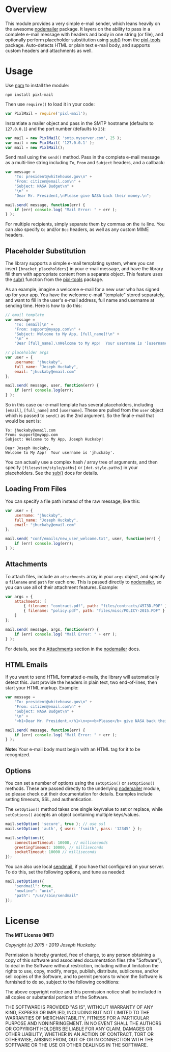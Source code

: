 # Overview

This module provides a very simple e-mail sender, which leans heavily on the awesome [nodemailer](https://nodemailer.com/) package.  It layers on the ability to pass in a complete e-mail message with headers and body in one string (or file), and optionally perform placeholder substitution using [sub()](https://www.npmjs.com/package/pixl-tools#sub) from the [pixl-tools](https://www.npmjs.com/package/pixl-tools) package.  Auto-detects HTML or plain text e-mail body, and supports custom headers and attachments as well.

# Usage

Use [npm](https://www.npmjs.com/) to install the module:

```
npm install pixl-mail
```

Then use `require()` to load it in your code:

```javascript
var PixlMail = require('pixl-mail');
```

Instantiate a mailer object and pass in the SMTP hostname (defaults to `127.0.0.1`) and the port number (defaults to `25`):

```javascript
var mail = new PixlMail( 'smtp.myserver.com', 25 );
var mail = new PixlMail( '127.0.0.1' );
var mail = new PixlMail();
```

Send mail using the `send()` method.  Pass in the complete e-mail message as a multi-line string including `To`, `From` and `Subject` headers, and a callback:

```javascript
var message = 
	"To: president@whitehouse.gov\n" + 
	"From: citizen@email.com\n" + 
	"Subject: NASA Budget\n" +
	"\n" +  
	"Dear Mr. President,\nPlease give NASA back their money.\n";

mail.send( message, function(err) {
	if (err) console.log( "Mail Error: " + err );
} );
```

For multiple recipients, simply separate them by commas on the `To` line.  You can also specify `Cc` and/or `Bcc` headers, as well as any custom MIME headers.

## Placeholder Substitution

The library supports a simple e-mail templating system, where you can insert `[bracket_placeholders]` in your e-mail message, and have the library fill them with appropriate content from a separate object.  This feature uses the [sub()](https://www.npmjs.com/package/pixl-tools#sub) function from the [pixl-tools](https://www.npmjs.com/package/pixl-tools) package.

As an example, imagine a welcome e-mail for a new user who has signed up for your app.  You have the welcome e-mail "template" stored separately, and want to fill in the user's e-mail address, full name and username at sending time.  Here is how to do this:

```javascript
// email template
var message = 
	"To: [email]\n" + 
	"From: support@myapp.com\n" + 
	"Subject: Welcome to My App, [full_name]!\n" +
	"\n" +  
	"Dear [full_name],\nWelcome to My App!  Your username is '[username]'.\n";

// placeholder args
var user = {
	username: "jhuckaby",
	full_name: "Joseph Huckaby",
	email: "jhuckaby@email.com"
};

mail.send( message, user, function(err) {
	if (err) console.log(err);
} );
```

So in this case our e-mail template has several placeholders, including `[email]`, `[full_name]` and `[username]`.  These are pulled from the `user` object which is passed to `send()` as the 2nd argument.  So the final e-mail that would be sent is:

```
To: jhuckaby@email.com
From: support@myapp.com
Subject: Welcome to My App, Joseph Huckaby!

Dear Joseph Huckaby,
Welcome to My App!  Your username is 'jhuckaby'.
```

You can actually use a complex hash / array tree of arguments, and then specify `[filesystem/style/paths]` or `[dot.style.paths]` in your placeholders.  See the [sub()](https://www.npmjs.com/package/pixl-tools#sub) docs for details.

## Loading From Files

You can specify a file path instead of the raw message, like this:

```javascript
var user = {
	username: "jhuckaby",
	full_name: "Joseph Huckaby",
	email: "jhuckaby@email.com"
};

mail.send( "conf/emails/new_user_welcome.txt", user, function(err) {
	if (err) console.log(err);
} );
```

## Attachments

To attach files, include an `attachments` array in your `args` object, and specify a `filename` and `path` for each one.  This is passed directly to [nodemailer](https://nodemailer.com/), so you can use all of their attachment features.  Example:

```javascript
var args = {
	attachments: [
		{ filename: "contract.pdf", path: "files/contracts/4573D.PDF" },
		{ filename: "policy.pdf", path: "files/misc/POLICY-2015.PDF" }
	]
};

mail.send( message, args, function(err) {
	if (err) console.log( "Mail Error: " + err );
} );
```

For details, see the [Attachments](https://nodemailer.com/message/attachments/) section in the [nodemailer](https://nodemailer.com/) docs.

## HTML Emails

If you want to send HTML formatted e-mails, the library will automatically detect this.  Just provide the headers in plain text, two end-of-lines, then start your HTML markup.  Example:

```javascript
var message = 
	"To: president@whitehouse.gov\n" + 
	"From: citizen@email.com\n" + 
	"Subject: NASA Budget\n" + 
	"\n" + 
	"<h1>Dear Mr. President,</h1>\n<p><b>Please</b> give NASA back their <i>money</i>.</p>\n";

mail.send( message, function(err) {
	if (err) console.log( "Mail Error: " + err );
} );
```

**Note:** Your e-mail body must begin with an HTML tag for it to be recognized.

## Options

You can set a number of options using the `setOption()` or `setOptions()` methods.  These are passed directly to the underlying [nodemailer](https://nodemailer.com/) module, so please check out their documentation for details.  Examples include setting timeouts, SSL, and authentication.

The `setOption()` method takes one single key/value to set or replace, while `setOptions()` accepts an object containing multiple keys/values.

```javascript
mail.setOption( 'secure', true ); // use ssl
mail.setOption( 'auth', { user: 'fsmith', pass: '12345' } );

mail.setOptions({
	connectionTimeout: 10000, // milliseconds
	greetingTimeout: 10000, // milliseconds
	socketTimeout: 10000 // milliseconds
});
```

You can also use local [sendmail](https://nodemailer.com/transports/sendmail/), if you have that configured on your server.  To do this, set the following options, and tune as needed:

```js
mail.setOptions({
	"sendmail": true,
	"newline": "unix",
	"path": "/usr/sbin/sendmail"
});
```

# License

**The MIT License (MIT)**

*Copyright (c) 2015 - 2019 Joseph Huckaby.*

Permission is hereby granted, free of charge, to any person obtaining a copy
of this software and associated documentation files (the "Software"), to deal
in the Software without restriction, including without limitation the rights
to use, copy, modify, merge, publish, distribute, sublicense, and/or sell
copies of the Software, and to permit persons to whom the Software is
furnished to do so, subject to the following conditions:

The above copyright notice and this permission notice shall be included in
all copies or substantial portions of the Software.

THE SOFTWARE IS PROVIDED "AS IS", WITHOUT WARRANTY OF ANY KIND, EXPRESS OR
IMPLIED, INCLUDING BUT NOT LIMITED TO THE WARRANTIES OF MERCHANTABILITY,
FITNESS FOR A PARTICULAR PURPOSE AND NONINFRINGEMENT. IN NO EVENT SHALL THE
AUTHORS OR COPYRIGHT HOLDERS BE LIABLE FOR ANY CLAIM, DAMAGES OR OTHER
LIABILITY, WHETHER IN AN ACTION OF CONTRACT, TORT OR OTHERWISE, ARISING FROM,
OUT OF OR IN CONNECTION WITH THE SOFTWARE OR THE USE OR OTHER DEALINGS IN
THE SOFTWARE.
